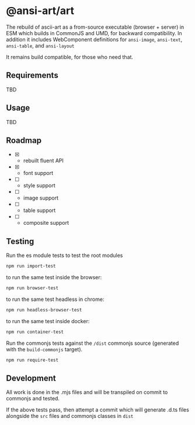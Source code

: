 @ansi-art/art
=============

The rebuild of ascii-art as a from-source executable (browser + server) in ESM which builds in CommonJS and UMD, for backward compatibility. In addition it includes WebComponent definitions for `ansi-image`, `ansi-text`, `ansi-table`, and `ansi-layout`

It remains build compatible, for those who need that.

Requirements
------------

TBD

Usage
-----

TBD

Roadmap
-------

- [X] - rebuilt fluent API
- [X] - font support
- [ ] - style support
- [ ] - image support
- [ ] - table support
- [ ] - composite support

</span>

Testing
-------

Run the es module tests to test the root modules
```bash
npm run import-test
```
to run the same test inside the browser:

```bash
npm run browser-test
```
to run the same test headless in chrome:
```bash
npm run headless-browser-test
```

to run the same test inside docker:
```bash
npm run container-test
```

Run the commonjs tests against the `/dist` commonjs source (generated with the `build-commonjs` target).
```bash
npm run require-test
```

Development
-----------
All work is done in the .mjs files and will be transpiled on commit to commonjs and tested.

If the above tests pass, then attempt a commit which will generate .d.ts files alongside the `src` files and commonjs classes in `dist`

